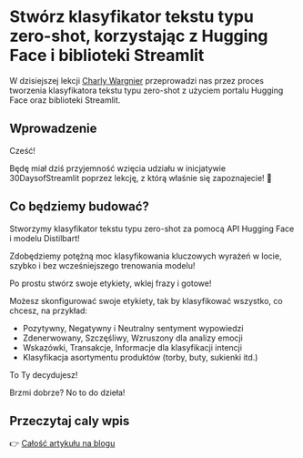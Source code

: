 # Stwórz klasyfikator tekstu typu zero-shot, korzystając z Hugging Face i biblioteki Streamlit

W dzisiejszej lekcji [Charly Wargnier](https://twitter.com/DataChaz) przeprowadzi nas przez proces tworzenia klasyfikatora tekstu typu zero-shot z użyciem portalu Hugging Face oraz biblioteki Streamlit.


## Wprowadzenie

Cześć!

Będę miał dziś przyjemność wzięcia udziału w inicjatywie 30DaysofStreamlit poprzez lekcję, z którą właśnie się zapoznajecie! 🎈

## Co będziemy budować?

Stworzymy klasyfikator tekstu typu zero-shot za pomocą API Hugging Face i modelu Distilbart!

Zdobędziemy potężną moc klasyfikowania kluczowych wyrażeń w locie, szybko i bez wcześniejszego trenowania modelu!

Po prostu stwórz swoje etykiety, wklej frazy i gotowe!

Możesz skonfigurować swoje etykiety, tak by klasyfikować wszystko, co chcesz, na przykład:

- Pozytywny, Negatywny i Neutralny sentyment wypowiedzi
- Zdenerwowany, Szczęśliwy, Wzruszony dla analizy emocji
- Wskazówki, Transakcje, Informacje dla klasyfikacji intencji
- Klasyfikacja asortymentu produktów (torby, buty, sukienki itd.)

To Ty decydujesz! 

Brzmi dobrze? No to do dzieła!

## Przeczytaj caly wpis
👉 [Całość artykułu na blogu](https://www.charlywargnier.com/post/how-to-create-a-zero-shot-learning-text-classifier-using-hugging-face-and-streamlit)

